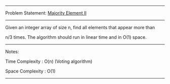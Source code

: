 ******************************************************************************
Problem Statement: [Majority Element II](https://leetcode.com/problems/majority-element-ii/#/description)
******************************************************************************
Given an integer array of size n, find all elements that appear more than 

n/3 times. The algorithm should run in linear time and in O(1) space.

******************************************************************************
Notes:

Time Complexity : O(n) (Voting algorithm)

Space Complexity : O(1) 

******************************************************************************
